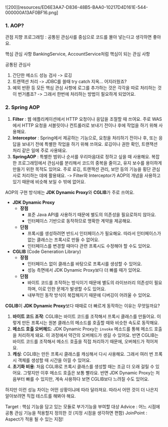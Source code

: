 ![200][resources/ED6E3AA7-D836-48B5-BAA0-10217D4D161E-544-000000A13AF0BF16.png]
### 1. AOP?
관점 지향 프로그래밍 : 공통된 관심사를 중심으로 코드를 몰아 넣는다고 생각하면 좋아요.

핵심 관심 사항
BankingService, AccountService처럼 핵심이 되는 관심 사항

공통된 관심사
1. 간단한 메소드 성능 검사 -> 로깅
2. 트랜잭션 처리 -> JDBC를 쓸때 try catch 지옥... 어지러웠죠?
3. 예외 반환 등
모든 핵심 관심 사항에 로그를 추가하는 것은 각각을 따로 처리하는 것이 번거롭죠?
-> 그래서 한번에 처리하는 방법이 필요하게 되었어요.
### 2. Spring AOP
1. **Filter** : 웹 애플리케이션에서 HTTP 요청이나 응답을 조절할 때 쓰여요. 주로 WAS에서 HTTP 요청을 서블릿이나 컨트롤러로 보내기 전이나 후에 작업을 하기 위해 사용해요.
2. **Interceptor** : Spring에서 제공하는 기능으로, 요청을 처리하기 전이나 후, 또는 응답을 보내기 전에 특별한 작업을 하기 위해 쓰여요. 로깅이나 권한 확인, 트랜잭션 처리 같은 일에 주로 사용돼요.
3. **SpringAOP** : 특별한 범위나 순서를 우리마음대로 정하고 싶을 때 사용해요. 복잡한 프로그래밍에서 관심사를 분리해서 코드의 중복을 줄이고, 유지 보수를 용이하게 만들기 위한 목적도 있어요. 주로 로깅, 트랜잭션 관리, 보안 등의 기능을 횡단 관심사로 처리하는 데에 활용돼요.
	-> Filter와 Interceptor가 AOP의 개념을 사용하고 있기 때문에 비슷해 보일 수 밖에 없어요.

AOP의 구현 방식에는 **JDK Dynamic Proxy**와 **CGLIB**가 주로 쓰여요.
- **JDK Dynamic Proxy**
    - **장점**
        - 표준 Java API를 사용하기 때문에 별도의 의존성을 필요로하지 않아요.
        - 인터페이스 기반으로 동작하므로 명확한 계약을 제공해요.
    - **단점**
        - 프록시를 생성하려면 반드시 인터페이스가 필요해요. 따라서 인터페이스가 없는 클래스는 프록시로 만들 수 없어요.
        - 인터페이스를 변경할 때마다 관련 프록시도 수정해야 할 수도 있어요.
- **CGLIB** (Code Generation Library)
    - **장점**
        - 인터페이스 없이 클래스를 바탕으로 프록시를 생성할 수 있어요.
        - 성능 측면에서 JDK Dynamic Proxy보다 더 빠를 때가 있어요.
    - **단점**
        - 바이트 코드를 조작하는 방식이기 때문에 별도의 라이브러리 의존성이 필요하며, 이로 인한 문제가 발생할 수도 있어요.
        - 내부적인 동작 방식이 복잡해지기 때문에 디버깅이 어려울 수 있어요.

**CGLIB**이 **JDK Dynamic Proxy**보다 때때로 더 빠르게 동작하는 이유는 무엇일까요?
1. **바이트 코드 조작**: CGLIB는 바이트 코드를 조작해서 프록시 클래스를 만들어요. 이렇게 만든 프록시는 원본 클래스의 메소드를 호출할 때와 비슷한 속도로 동작해요.
2. **메소드 호출 오버헤드**: JDK Dynamic Proxy는 `invoke` 메소드를 통해 메소드 호출을 처리하게 돼요. 이 과정에서 약간의 오버헤드가 생길 수 있어요. 반면 CGLIB는 바이트 코드를 조작해서 메소드 호출을 직접 처리하기 때문에, 오버헤드가 적어져요.
3. **캐싱**: CGLIB는 만든 프록시 클래스를 캐싱해서 다시 사용해요. 그래서 여러 번 프록시 객체를 생성할 때 시간을 아낄 수 있어요.
4. **초기화 비용**: 처음 CGLIB로 프록시 클래스를 생성할 때는 조금 더 오래 걸릴 수 있어요. 그렇지만 이후 메소드 호출은 보통 빨라요. 반면 JDK Dynamic Proxy는 처음부터 빠를 수 있지만, 계속 사용하다 보면 CGLIB보다 느려질 수도 있어요.

하지만 이런 성능 차이는 어떤 상황이냐에 따라 달라져요. 따라서 어떤 것이 더 나은지 알아보려면 직접 테스트를 해봐야 해요.

Target : 핵심 기능을 담고 있는 모듈로 부가기능을 부여할 대상
Advice : 어느 시점에 공통 관심 기능을 적용할지 정의한 것 (지정 시점을 생각하면 편함)
JoinPoint : Aspect가 적용 될 수 있는 지점!